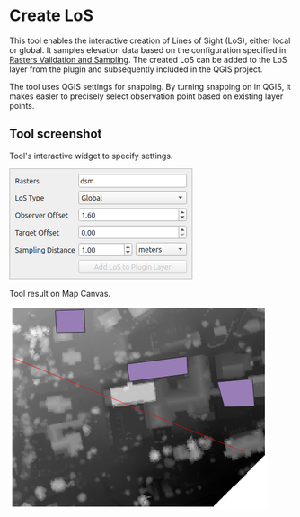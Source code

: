 # Create LoS

This tool enables the interactive creation of Lines of Sight (LoS), either local or global. It samples elevation data based on the configuration specified in [Rasters Validation and Sampling](tool_raster_validations.md). The created LoS can be added to the LoS layer from the plugin and subsequently included in the QGIS project.

The tool uses QGIS settings for snapping. By turning snapping on in QGIS, it makes easier to precisely select observation point based on existing layer points.

## Tool screenshot

Tool's interactive widget to specify settings.

![Tool Setting](../images/interactive_tool_los_create_settings.png)

Tool result on Map Canvas.

![Tool result on Map Canvas](../images/interactive_tool_los_create_result.png)
